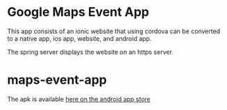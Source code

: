 # Google Maps Event App
This app consists of an ionic website that using cordova can be
converted to a native app, ios app, website, and android app.

The spring server displays the website on an https server.  

# maps-event-app


The apk is available [here on the android app store](https://play.google.com/store/apps/details?id=com.jonathanarndt.how_you_move)